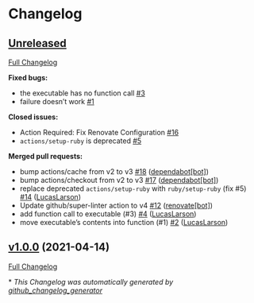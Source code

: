 # Changelog

## [Unreleased](https://github.com/LucasLarson/samefile/tree/HEAD)

[Full Changelog](https://github.com/LucasLarson/samefile/compare/v1.0.0...HEAD)

**Fixed bugs:**

- the executable has no function call [\#3](https://github.com/LucasLarson/samefile/issues/3)
- failure doesn’t work [\#1](https://github.com/LucasLarson/samefile/issues/1)

**Closed issues:**

- Action Required: Fix Renovate Configuration [\#16](https://github.com/LucasLarson/samefile/issues/16)
- `actions/setup-ruby` is deprecated [\#5](https://github.com/LucasLarson/samefile/issues/5)

**Merged pull requests:**

- bump actions/cache from v2 to v3 [\#18](https://github.com/LucasLarson/samefile/pull/18) ([dependabot[bot]](https://github.com/apps/dependabot))
- bump actions/checkout from v2 to v3 [\#17](https://github.com/LucasLarson/samefile/pull/17) ([dependabot[bot]](https://github.com/apps/dependabot))
- replace deprecated `actions/setup-ruby` with `ruby/setup-ruby` \(fix \#5\) [\#14](https://github.com/LucasLarson/samefile/pull/14) ([LucasLarson](https://github.com/LucasLarson))
- Update github/super-linter action to v4 [\#12](https://github.com/LucasLarson/samefile/pull/12) ([renovate[bot]](https://github.com/apps/renovate))
- add function call to executable \(\#3\) [\#4](https://github.com/LucasLarson/samefile/pull/4) ([LucasLarson](https://github.com/LucasLarson))
- move executable’s contents into function \(\#1\) [\#2](https://github.com/LucasLarson/samefile/pull/2) ([LucasLarson](https://github.com/LucasLarson))

## [v1.0.0](https://github.com/LucasLarson/samefile/tree/v1.0.0) (2021-04-14)

[Full Changelog](https://github.com/LucasLarson/samefile/compare/2e534069e29570de9a2293c4c9b7c8789c63badf...v1.0.0)



\* *This Changelog was automatically generated by [github_changelog_generator](https://github.com/github-changelog-generator/github-changelog-generator)*
